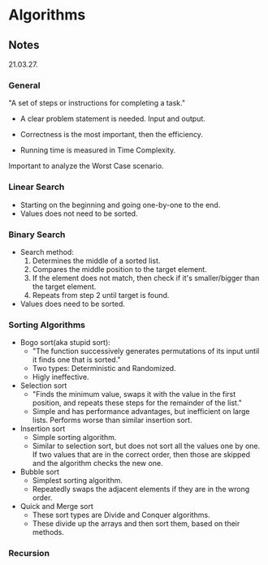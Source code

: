 # Algorithms

## Notes

21.03.27.

### General

"A set of steps or instructions for completing a task."

- A clear problem statement is needed. Input and output.

- Correctness is the most important, then the efficiency.

- Running time is measured in Time Complexity.

Important to analyze the Worst Case scenario.

### Linear Search

- Starting on the beginning and going one-by-one to the end.
- Values does not need to be sorted.

### Binary Search

- Search method:
    1. Determines the middle of a sorted list.
    2. Compares the middle position to the target element.
    3. If the element does not match, then check if it's smaller/bigger than the target element.
    4. Repeats from step 2 until target is found.
- Values does need to be sorted.

### Sorting Algorithms

- Bogo sort(aka stupid sort):
    - "The function successively generates permutations of its input until it finds one that is sorted."
    - Two types: Deterministic and Randomized.
    - Higly ineffective.
- Selection sort
    - "Finds the minimum value, swaps it with the value in the first position, and repeats these steps for the remainder of the list."
    - Simple and has performance advantages, but inefficient on large lists. Performs worse than similar insertion sort.
- Insertion sort
    - Simple sorting algorithm.
    - Similar to selection sort, but does not sort all the values one by one. If two values that are in the correct order, then those are skipped and the algorithm checks the new one.
- Bubble sort
    - Simplest sorting algorithm.
    - Repeatedly swaps the adjacent elements if they are in the wrong order.
- Quick and Merge sort
    - These sort types are Divide and Conquer algorithms.
    - These divide up the arrays and then sort them, based on their methods.

### Recursion


